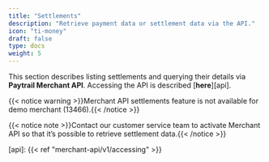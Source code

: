 ```yaml
---
title: "Settlements"
description: "Retrieve payment data or settlement data via the API."
icon: "ti-money"
draft: false
type: docs
weight: 5
---
```


This section describes listing settlements and querying their details via **Paytrail Merchant API**. Accessing the API is described [**here**][api].

{{< notice warning >}}Merchant API settlements feature is not available for demo merchant (13466).{{< /notice >}}

{{< notice note >}}Contact our customer service team to activate Merchant API so that it’s possible to retrieve settlement data.{{< /notice >}}

[api]: {{< ref "merchant-api/v1/accessing" >}}
